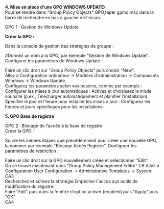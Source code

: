 **4. Mise en place d'une GPO WINDOWS UPDATE:**   
Pour se rendre dans "Group Policy Objects" GPO,taper gpmc.msc dans la barre de recherche en bas a gauche de l'écran.  
 

GPO 1 : Gestion de Windows Update   

**Créer la GPO :**   

Dans la console de gestion des stratégies de groupe :   

#Donnez un nom à la GPO, par exemple "Gestion de Windows Update".   
Configurer les paramètres de Windows Update :   

Faire un clic droit sur "Group Policy Objects" puis choisir "New".   
Allez à Configuration ordinateur -> Modèles d'administration -> Composants Windows -> Windows Update.   
Configurez les paramètres selon vos besoins, comme par exemple :   
Configurer les mises à jour automatiques : Activez et choisissez le mode souhaité (p.ex., Télécharger automatiquement et planifier l'installation).   
Spécifier le jour et l'heure pour installer les mises à jour : Configurez les heures et jours spécifiques pour les installations.    
 
**5. GPO Base de registre**

GPO 2 : Blocage de l'accès à la base de registre   
Créer la GPO :   

Suivre les mêmes étapes que précédemment pour créer une nouvelle GPO, la nommer par exemple "Blocage Accès Registre".
Configurer les paramètres de restriction :   

Faire un clic droit sur la GPO nouvellement créée et sélectionner "Edit".  
On se trouve maintenant dans "Group Policy Management Editor"
CB
Allez à Configuration User Configuration -> Administrative Templates -> System.   
CA3   
Recherchez et activez la stratégie Empêcher l'accès aux outils de modification du registre.  
Faire "Edit" puis dans la fenêtre d'option activer (enabled) puis "Apply" puis "OK"   
CA4   

